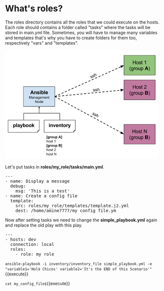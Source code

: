 # What's roles?

The roles directory contains all the roles that we could execute on the hosts. Each role should contains a folder called "tasks" where the tasks will be stored in main.yml file. Sometimes, you will have to manage many variables and templates that's why you have to create folders for them too, respectively "vars" and "templates".

<img src="./assets/ansible-hosts.png" alt="ansible hosts" width="500"/>


Let's put tasks in **roles/my_role/tasks/main.yml**.

<pre class="file" data-target="clipboard">
---
- name: Display a message
  debug:
    msg: 'This is a test'
- name: Create a config file
  template:
    src: roles/my_role/templates/template.j2.yml
    dest: /home/amine7777/my_config_file.ym
</pre>

Now after setting tasks we need to change the **simple_playbook.yml** again and replace the old play with this play.

<pre class="file" data-target="clipboard">
---
- hosts: dev
  connection: local
  roles:
    - role: my_role
</pre>

`ansible-playbook -i inventory/inventory_file simple_playbook.yml -e "variable1='Holà Chicos' variable2='It's the END of this Scenario'"`{{execute}}

`cat my_config_file$`{{execute}}
